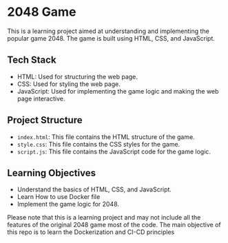 # 2048 Game

This is a learning project aimed at understanding and implementing the popular game 2048. The game is built using HTML, CSS, and JavaScript.

## Tech Stack

- HTML: Used for structuring the web page.
- CSS: Used for styling the web page.
- JavaScript: Used for implementing the game logic and making the web page interactive.

## Project Structure

- `index.html`: This file contains the HTML structure of the game.
- `style.css`: This file contains the CSS styles for the game.
- `script.js`: This file contains the JavaScript code for the game logic.


## Learning Objectives

- Understand the basics of HTML, CSS, and JavaScript.
- Learn How to use Docker file 
- Implement the game logic for 2048.

Please note that this is a learning project and may not include all the features of the original 2048 game most of the code. The main objective of this repo is to learn the Dockerization and CI-CD principles 